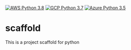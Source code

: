 [![AWS Python 3.8](https://github.com/vanessaachristy/scaffold/actions/workflows/main.yml/badge.svg)](https://github.com/vanessaachristy/scaffold/actions/workflows/main.yml)
[![GCP Python 3.7](https://github.com/vanessaachristy/scaffold/actions/workflows/gcp.yml/badge.svg)](https://github.com/vanessaachristy/scaffold/actions/workflows/gcp.yml)
[![Azure Python 3.5](https://github.com/vanessaachristy/scaffold/actions/workflows/azure.yml/badge.svg)](https://github.com/vanessaachristy/scaffold/actions/workflows/azure.yml)

# scaffold
This is a project scaffold for python
